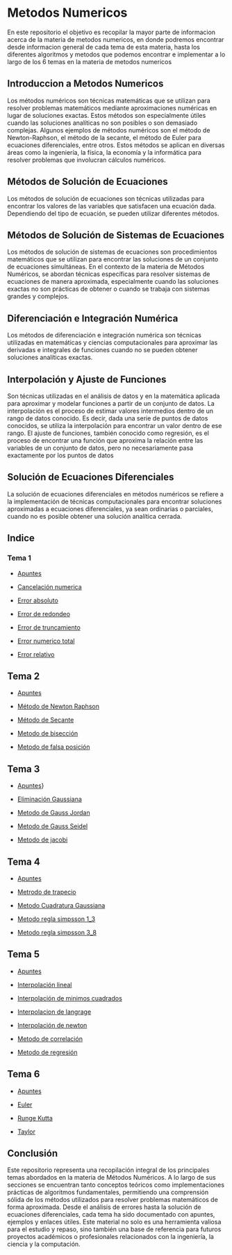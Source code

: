 # Metodos Numericos

En este repositorio el objetivo es recopilar la mayor parte de informacion acerca de la materia de metodos numericos, en donde podremos encontrar desde informacion general de cada tema de esta materia, hasta los diferentes algoritmos y metodos que podemos encontrar e implementar a lo largo de los 6 temas en la materia de metodos numericos

## Introduccion a Metodos Numericos
Los métodos numéricos son técnicas matemáticas que se utilizan para resolver problemas matemáticos mediante aproximaciones numéricas en lugar de soluciones exactas. Estos métodos son especialmente útiles cuando las soluciones analíticas no son posibles o son demasiado complejas. Algunos ejemplos de métodos numéricos son el método de Newton-Raphson, el método de la secante, el método de Euler para ecuaciones diferenciales, entre otros. Estos métodos se aplican en diversas áreas como la ingeniería, la física, la economía y la informática para resolver problemas que involucran cálculos numéricos.

## Métodos de Solución de Ecuaciones
Los métodos de solución de ecuaciones son técnicas utilizadas para encontrar los valores de las variables que satisfacen una ecuación dada. Dependiendo del tipo de ecuación, se pueden utilizar diferentes métodos.

## Métodos de Solución de Sistemas de Ecuaciones
Los métodos de solución de sistemas de ecuaciones son procedimientos matemáticos que se utilizan para encontrar las soluciones de un conjunto de ecuaciones simultáneas. En el contexto de la materia de Métodos Numéricos, se abordan técnicas específicas para resolver sistemas de ecuaciones de manera aproximada, especialmente cuando las soluciones exactas no son prácticas de obtener o cuando se trabaja con sistemas grandes y complejos.

## Diferenciación e Integración Numérica
Los métodos de diferenciación e integración numérica son técnicas utilizadas en matemáticas y ciencias computacionales para aproximar las derivadas e integrales de funciones cuando no se pueden obtener soluciones analíticas exactas.

## Interpolación y Ajuste de Funciones
Son técnicas utilizadas en el análisis de datos y en la matemática aplicada para aproximar y modelar funciones a partir de un conjunto de datos. La interpolación es el proceso de estimar valores intermedios dentro de un rango de datos conocido. Es decir, dada una serie de puntos de datos conocidos, se utiliza la interpolación para encontrar un valor dentro de ese rango. El ajuste de funciones, también conocido como regresión, es el proceso de encontrar una función que aproxima la relación entre las variables de un conjunto de datos, pero no necesariamente pasa exactamente por los puntos de datos

## Solución de Ecuaciones Diferenciales
La solución de ecuaciones diferenciales en métodos numéricos se refiere a la implementación de técnicas computacionales para encontrar soluciones aproximadas a ecuaciones diferenciales, ya sean ordinarias o parciales, cuando no es posible obtener una solución analítica cerrada.
## Indice

### Tema 1

  - [Apuntes](https://github.com/lilluis19/Metodos_Numericos/tree/master/Tema1/Apuntes)
    
  - [Cancelación numerica](https://github.com/lilluis19/Metodos_Numericos/tree/master/Tema1/Cancelaci%C3%B3n%20num%C3%A9rica)

  - [Error absoluto](https://github.com/lilluis19/Metodos_Numericos/tree/master/Tema1/Error%20Absoluto)
    
  - [Error de redondeo](https://github.com/lilluis19/Metodos_Numericos/tree/master/Tema1/Error%20de%20redondeo)

  - [Error de truncamiento](https://github.com/lilluis19/Metodos_Numericos/tree/master/Tema1/Error%20de%20truncamieinto)

  - [Error numerico total](https://github.com/lilluis19/Metodos_Numericos/tree/master/Tema1/Error%20num%C3%A9rico%20total)

  - [Error relativo](https://github.com/lilluis19/Metodos_Numericos/tree/master/Tema1/Error%20num%C3%A9rico%20total)

## Tema 2

 - [Apuntes](https://github.com/lilluis19/Metodos_Numericos/tree/master/Tema2/Apuntes)

 - [Método de Newton Raphson](https://github.com/lilluis19/Metodos_Numericos/tree/master/Tema2/M%C3%A9todo%20de%20Newton%20Raphson)

 - [Método de Secante](https://github.com/lilluis19/Metodos_Numericos/tree/master/Tema2/M%C3%A9todo%20de%20Secante)

 - [Metodo de bisección](https://github.com/lilluis19/Metodos_Numericos/tree/master/Tema2/M%C3%A9todo%20de%20bisecci%C3%B3n)

 - [Metodo de falsa posición](https://github.com/lilluis19/Metodos_Numericos/tree/master/Tema2/M%C3%A9todo%20de%20falsa%20posici%C3%B3n)

## Tema 3

 - [Apuntes](https://github.com/lilluis19/Metodos_Numericos/tree/master/Tema3/Apuntes)}

 - [Eliminación Gaussiana](https://github.com/lilluis19/Metodos_Numericos/tree/master/Tema3/Eliminaci%C3%B3n%20Gaussiana)

 - [Metodo de Gauss Jordan](https://github.com/lilluis19/Metodos_Numericos/tree/master/Tema3/M%C3%A9todo%20de%20Gauss-Jordan)

 - [Metodo de Gauss Seidel](https://github.com/lilluis19/Metodos_Numericos/tree/master/Tema3/M%C3%A9todo%20de%20Gauss-Seidel)

 - [Metodo de jacobi](https://github.com/lilluis19/Metodos_Numericos/tree/master/Tema3/M%C3%A9todo%20de%20Gauss-Seidel)

 ## Tema 4
 
 - [Apuntes](https://github.com/lilluis19/Metodos_Numericos/tree/master/Tema4/Apuntes)

 - [Metrodo de trapecio](https://github.com/lilluis19/Metodos_Numericos/tree/master/Tema4/Metodo%20Trapecio)

 - [Metodo Cuadratura Gaussiana](https://github.com/lilluis19/Metodos_Numericos/tree/master/Tema4/MetodoCuadraturaGaussiana)

 - [Metodo regla simpsson 1_3](https://github.com/lilluis19/Metodos_Numericos/tree/master/Tema4/MetodoReglaSimpson1_3)

 - [Metodo regla simpsson 3_8](https://github.com/lilluis19/Metodos_Numericos/tree/master/Tema4/MetodoReglaSimpson3_8)

## Tema 5

 - [Apuntes](https://github.com/lilluis19/Metodos_Numericos/tree/master/Tema5/Apuntes)

 - [Interpolación lineal](https://github.com/lilluis19/Metodos_Numericos/tree/master/Tema5/Interpolaci%C3%B3n_Lineal)

 - [Interpolación de minimos cuadrados](https://github.com/lilluis19/Metodos_Numericos/tree/master/Tema5/Interpolaci%C3%B3n_de_M%C3%ADnimos_Cuadrado)

 -  [Interpolacion de langrage](https://github.com/lilluis19/Metodos_Numericos/tree/master/Tema5/Interpolaci%C3%B3n_de_lagrange)

 -  [Interpolación de newton](https://github.com/lilluis19/Metodos_Numericos/tree/master/Tema5/Interpolaci%C3%B3n_de_newton)

 -  [Metodo de correlación](https://github.com/lilluis19/Metodos_Numericos/tree/master/Tema5/M%C3%A9todo_de_Correlaci%C3%B3n)

 -  [Metodo de regresión](https://github.com/lilluis19/Metodos_Numericos/tree/master/Tema5/M%C3%A9todo_de_regresion)

## Tema 6

 - [Apuntes](https://github.com/lilluis19/Metodos_Numericos/tree/master/Tema6/Apuntes)

 - [Euler](https://github.com/lilluis19/Metodos_Numericos/tree/master/Tema6/Euler)

 - [Runge Kutta](https://github.com/lilluis19/Metodos_Numericos/tree/master/Tema6/Runge-Kutta)

 - [Taylor](https://github.com/lilluis19/Metodos_Numericos/tree/master/Tema6/Taylor) 

## Conclusión
Este repositorio representa una recopilación integral de los principales temas abordados en la materia de Métodos Numéricos. A lo largo de sus secciones se encuentran tanto conceptos teóricos como implementaciones prácticas de algoritmos fundamentales, permitiendo una comprensión sólida de los métodos utilizados para resolver problemas matemáticos de forma aproximada. Desde el análisis de errores hasta la solución de ecuaciones diferenciales, cada tema ha sido documentado con apuntes, ejemplos y enlaces útiles. Este material no solo es una herramienta valiosa para el estudio y repaso, sino también una base de referencia para futuros proyectos académicos o profesionales relacionados con la ingeniería, la ciencia y la computación.

 
